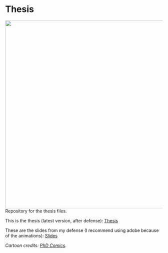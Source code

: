 # Thesis

<img src="http://www.phdcomics.com/comics/archive/phd052206s.gif" width="600" align = "right">

Repository for the thesis files.

This is the thesis (latest version, after defense): [Thesis](https://github.com/aishameriane/msc-economics/blob/master/Thesis/Thesis/Disserta%C3%A7%C3%A3o%20Aisha%20-%20final%20A4.pdf)

These are the slides from my defense (I recommend using adobe because of the animations): [Slides](https://github.com/aishameriane/msc-economics/blob/master/Thesis/Thesis/Slides_defesa_Aisha.pdf)

_Cartoon credits: [PhD Comics](http://phdcomics.com/comics/archive.php?comicid=715)_.
